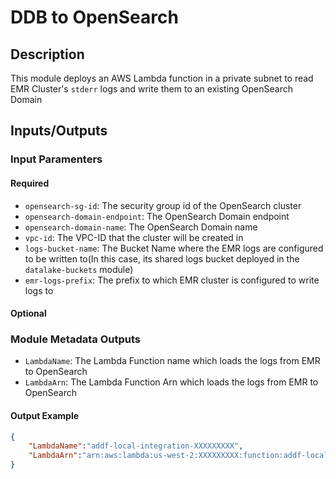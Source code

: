 # DDB to OpenSearch
## Description

This module deploys an AWS Lambda function in a private subnet to read EMR Cluster's `stderr` logs and write them to
an existing OpenSearch Domain

## Inputs/Outputs

### Input Paramenters

#### Required

- `opensearch-sg-id`: The security group id of the OpenSearch cluster
- `opensearch-domain-endpoint`: The OpenSearch Domain endpoint
- `opensearch-domain-name`: The OpenSearch Domain name
- `vpc-id`: The VPC-ID that the cluster will be created in
- `logs-bucket-name`: The Bucket Name where the EMR logs are configured to be written to(In this case, its shared logs bucket deployed in the `datalake-buckets` module)
- `emr-logs-prefix`: The prefix to which EMR cluster is configured to write logs to

#### Optional

### Module Metadata Outputs

- `LambdaName`: The Lambda Function name which loads the logs from EMR to OpenSearch
- `LambdaArn`: The Lambda Function Arn which loads the logs from EMR to OpenSearch

#### Output Example

```json
{
    "LambdaName":"addf-local-integration-XXXXXXXXX",
    "LambdaArn":"arn:aws:lambda:us-west-2:XXXXXXXXX:function:addf-local-integration-XXXXXXXXX"
}
```
